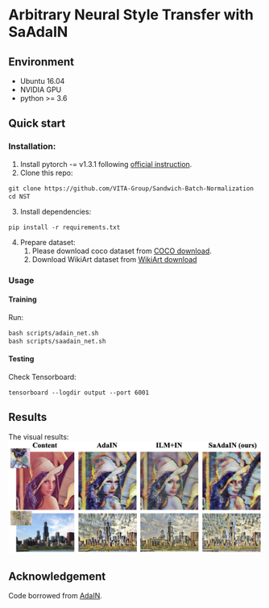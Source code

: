 # Arbitrary Neural Style Transfer with SaAdaIN

## Environment
* Ubuntu 16.04
* NVIDIA GPU
* python >= 3.6
## Quick start
### Installation:
1. Install pytorch -= v1.3.1 following [official instruction](https://pytorch.org/).
2. Clone this repo:
```shell
git clone https://github.com/VITA-Group/Sandwich-Batch-Normalization
cd NST
```
3. Install dependencies:
```shell
pip install -r requirements.txt
```
4. Prepare dataset:
    1. Please download coco dataset from [COCO download](http://cocodataset.org/#download).
    2. Download WikiArt dataset from [WikiArt download](https://www.kaggle.com/c/painter-by-numbers/data)

### Usage
#### Training
Run:
```shell
bash scripts/adain_net.sh
bash scripts/saadain_net.sh
```

#### Testing
Check Tensorboard:
```shell
tensorboard --logdir output --port 6001
```

## Results
The visual results:
![style images](../imgs/style_image.png)

## Acknowledgement
Code borrowed from [AdaIN](https://github.com/naoto0804/pytorch-AdaIN).

